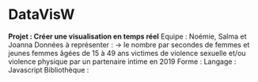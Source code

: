 # DataVisW
<strong>Projet : Créer une visualisation en temps réel</strong> </b>
</b>
Equipe : Noémie, Salma et Joanna </b>
</b>
Données à représenter : </b>
-> le nombre par secondes de femmes et jeunes femmes âgées de 15 à 49 ans victimes </b>
de violence sexuelle et/ou violence physique par un partenaire intime en 2019 </b>
</b>
Forme : 
</b>
Langage : Javascript 
Bibliothèque : 


